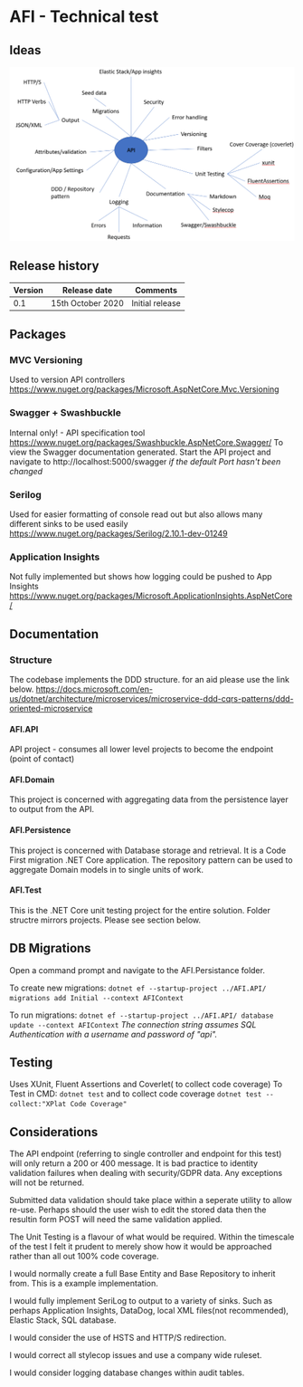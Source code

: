 # AFI - Technical test

## Ideas
![BrainStorm](brainstorm.png)


## Release history
|Version|Release date|Comments|
|-------|------------|--------|
|0.1    |15th October 2020|Initial release|

## Packages
### MVC Versioning
Used to version API controllers
https://www.nuget.org/packages/Microsoft.AspNetCore.Mvc.Versioning
### Swagger + Swashbuckle
Internal only! - API specification tool
https://www.nuget.org/packages/Swashbuckle.AspNetCore.Swagger/
To view the Swagger documentation generated. Start the API project and navigate to http://localhost:5000/swagger *if the default Port hasn't been changed*
### Serilog
Used for easier formatting of console read out but also allows many different sinks to be used easily
https://www.nuget.org/packages/Serilog/2.10.1-dev-01249
### Application Insights
Not fully implemented but shows how logging could be pushed to App Insights
https://www.nuget.org/packages/Microsoft.ApplicationInsights.AspNetCore/

## Documentation


### Structure
The codebase implements the DDD structure. for an aid please use the link below.
https://docs.microsoft.com/en-us/dotnet/architecture/microservices/microservice-ddd-cqrs-patterns/ddd-oriented-microservice

#### AFI.API
API project - consumes all lower level projects to become the endpoint (point of contact)

#### AFI.Domain
This project is concerned with aggregating data from the persistence layer to output from the API.

#### AFI.Persistence
This project is concerned with Database storage and retrieval. It is a Code First migration .NET Core application. The repository pattern can be used to aggregate Domain models in to single units of work.

#### AFI.Test
This is the .NET Core unit testing project for the entire solution. Folder structre mirrors projects. Please see section below.

## DB Migrations
Open a command prompt and navigate to the AFI.Persistance folder.

To create new migrations:
`dotnet ef --startup-project ../AFI.API/ migrations add Initial --context AFIContext`

To run migrations:
`dotnet ef --startup-project ../AFI.API/ database update --context AFIContext`
*The connection string assumes SQL Authentication with a username and password of "api".*


## Testing
Uses XUnit, Fluent Assertions and Coverlet( to collect code coverage)
To Test in CMD:
`dotnet test`
and to collect code coverage
`dotnet test --collect:"XPlat Code Coverage"`

## Considerations
The API endpoint (referring to single controller and endpoint for this test) will only return a 200 or 400 message. It is bad practice to identity validation failures when dealing with security/GDPR data. Any exceptions will not be returned.

Submitted data validation should take place within a seperate utility to allow re-use. Perhaps should the user wish to edit the stored data then the resultin form POST will need the same validation applied.

The Unit Testing is a flavour of what would be required. Within the timescale of the test I felt it prudent to merely show how it would be approached rather than all out 100% code coverage.

I would normally create a full Base Entity and Base Repository to inherit from. This is a example implementation.

I would fully implement SeriLog to output to a variety of sinks. Such as perhaps Application Insights, DataDog, local XML files(not recommended), Elastic Stack, SQL database.

I would consider the use of HSTS and HTTP/S redirection.

I would correct all stylecop issues and use a company wide ruleset.

I would consider logging database changes within audit tables.